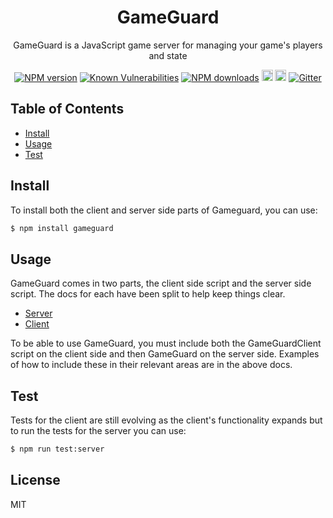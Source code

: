 <div align="center">

# GameGuard

GameGuard is a JavaScript game server for managing your game's players and state

</div>

<div align="center">

[![NPM version](https://img.shields.io/npm/v/gameguard.svg?style=flat)](https://www.npmjs.com/package/gameguard)
[![Known Vulnerabilities](https://snyk.io/test/github/robertcorponoi/gameguard/badge.svg)](https://snyk.io/test/github/robertcorponoi/gameguard)
[![NPM downloads](https://img.shields.io/npm/dm/gameguard.svg?style=flat)](https://www.npmjs.com/package/gameguard)
<a href="https://badge.fury.io/js/gameguard"><img src="https://img.shields.io/github/issues/robertcorponoi/gameguard.svg" alt="issues" height="18"></a>
<a href="https://badge.fury.io/js/gameguard"><img src="https://img.shields.io/github/license/robertcorponoi/gameguard.svg" alt="license" height="18"></a>
[![Gitter](https://badges.gitter.im/gitterHQ/gitter.svg)](https://gitter.im/robertcorponoi)

</div>

## **Table of Contents**

- [Install](#install)
- [Usage](#usage)
- [Test](#test)

## **Install**

To install both the client and server side parts of Gameguard, you can use:

```bash
$ npm install gameguard
```

## **Usage**

GameGuard comes in two parts, the client side script and the server side script. The docs for each have been split to help keep things clear.

- [Server](docs/server/server.md)
- [Client](docs/client/client.md)

To be able to use GameGuard, you must include both the GameGuardClient script on the client side and then GameGuard on the server side. Examples of how to include these in their relevant areas are in the above docs.

## **Test**

Tests for the client are still evolving as the client's functionality expands but to run the tests for the server you can use:

```bash
$ npm run test:server
```

## **License**

MIT